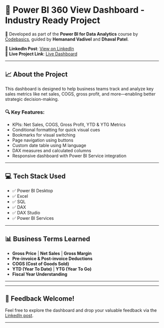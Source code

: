 
# 🧠 Power BI 360 View Dashboard - Industry Ready Project

🚀 Developed as part of the **Power BI for Data Analytics** course by [Codebasics](https://www.codebasics.io/), guided by **Hemanand Vadivel** and **Dhaval Patel**.

🔗 **LinkedIn Post**: [View on LinkedIn](https://www.linkedin.com/feed/update/urn:li:activity:7308041431225372672/)  
🔗 **Live Project Link**: [Live Dashboard](https://app.powerbi.com/links/xc-UcUyUT1?ctid=c6e549b3-5f45-4032-aae9-d4244dc5b2c4&pbi_source=linkShare)

---

## 📈 About the Project

This dashboard is designed to help business teams track and analyze key sales metrics like net sales, COGS, gross profit, and more—enabling better strategic decision-making.

### 🔍 Key Features:
- KPIs: Net Sales, COGS, Gross Profit, YTD & YTG Metrics
- Conditional formatting for quick visual cues
- Bookmarks for visual switching
- Page navigation using buttons
- Custom date table using M language
- DAX measures and calculated columns
- Responsive dashboard with Power BI Service integration

---

## 💻 Tech Stack Used

- ✅ Power BI Desktop
- ✅ Excel
- ✅ SQL
- ✅ DAX
- ✅ DAX Studio
- ✅ Power BI Services

---

## 📊 Business Terms Learned

- **Gross Price** | **Net Sales** | **Gross Margin**
- **Pre-invoice & Post-invoice Deductions**
- **COGS (Cost of Goods Sold)**
- **YTD (Year To Date)** | **YTG (Year To Go)**
- **Fiscal Year Understanding**

---


---

## 💬 Feedback Welcome!

Feel free to explore the dashboard and drop your valuable feedback via the [LinkedIn post](https://www.linkedin.com/feed/update/urn:li:activity:7308041431225372672/).

---
